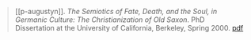 > [[p-augustyn]]. *The Semiotics of Fate, Death, and the Soul, in Germanic Culture: The Christianization of Old Saxon*. PhD Dissertation at the University of California, Berkeley, Spring 2000. [pdf](p-augustyn2000.pdf)